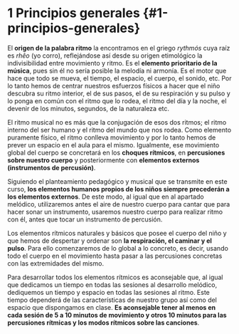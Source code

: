 # 1 Principios generales {#1-principios-generales}

El **origen de la palabra ritmo** la encontramos en el griego _rythmós_ cuya raíz es _rhêo_ (yo corro), reflejándose así desde su origen etimológico la indivisibilidad entre movimiento y ritmo. Es el **elemento prioritario de la música**, pues sin él no sería posible la melodía ni armonía. Es el motor que hace que todo se mueva, el tiempo, el espacio, el cuerpo, el sonido, etc. Por lo tanto hemos de centrar nuestros esfuerzos físicos a hacer que el niño descubra su ritmo interior, el de sus pasos, el de su respiración y su pulso y lo ponga en común con el ritmo que lo rodea, el ritmo del día y la noche, el devenir de los minutos, segundos, de la naturaleza etc.

El ritmo musical no es más que la conjugación de esos dos ritmos; el ritmo interno del ser humano y el ritmo del mundo que nos rodea. Como elemento puramente físico, el ritmo conlleva movimiento y por lo tanto hemos de prever un espacio en el aula para el mismo. Igualmente, ese movimiento global del cuerpo se concretará en los **choques rítmicos**, en **percusiones sobre nuestro cuerpo** y posteriormente con **elementos externos (instrumentos de percusión)**.

Siguiendo el planteamiento pedagógico y musical que se transmite en este curso, **los elementos humanos propios de los niños siempre precederán a los elementos externos**. De este modo, al igual que en al apartado melódico, utilizaremos antes el aire de nuestro cuerpo para cantar que para hacer sonar un instrumento, usaremos nuestro cuerpo para realizar ritmo con él, antes que tocar un instrumento de percusión.

Los elementos rítmicos naturales y básicos que posee el cuerpo del niño y que hemos de despertar y ordenar son **la respiración, el caminar y el pulso**. Para ello comenzaremos de lo global a lo concreto, es decir, usando todo el cuerpo en el movimiento hasta pasar a las percusiones concretas con las extremidades del mismo.

Para desarrollar todos los elementos rítmicos es aconsejable que, al igual que dedicamos un tiempo en todas las sesiones al desarrollo melódico, dediquemos un tiempo y espacio en todas las sesiones al ritmo. Este tiempo dependerá de las características de nuestro grupo así como del espacio que dispongamos en clase. **Es aconsejable tener al menos en cada sesión de 5 a 10 minutos de movimiento y otros 10 minutos para las percusiones rítmicas y los modos rítmicos sobre las canciones**.
